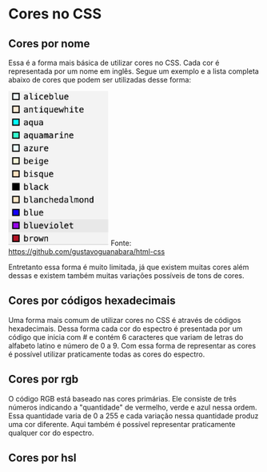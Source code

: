 # Cores no CSS

## Cores por nome

Essa é a forma mais básica de utilizar cores no CSS. Cada cor é representada por um nome em inglês. Segue um exemplo e a lista completa abaixo de cores que podem ser utilizadas desse forma:

![](imagens/cores_por_nome.png)
Fonte: https://github.com/gustavoguanabara/html-css

Entretanto essa forma é muito limitada, já que existem muitas cores além dessas e existem também muitas variações possíveis de tons de cores.

## Cores por códigos hexadecimais

Uma forma mais comum de utilizar cores no CSS é através de códigos hexadecimais. Dessa forma cada cor do espectro é presentada por um código que inicia com # e contém 6 caracteres que variam de letras do alfabeto latino e número de 0 a 9. Com essa forma de representar as cores é possível utilizar praticamente todas as cores do espectro.

## Cores por rgb

O código RGB está baseado nas cores primárias. Ele consiste de três números indicando a "quantidade" de vermelho, verde e azul nessa ordem. Essa quantidade varia de 0 a 255 e cada variação nessa quantidade produz uma cor diferente. Aqui também é possível representar praticamente qualquer cor do espectro.

## Cores por hsl

